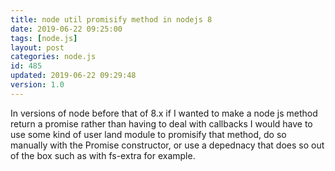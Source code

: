 ```yaml
---
title: node util promisify method in nodejs 8
date: 2019-06-22 09:25:00
tags: [node.js]
layout: post
categories: node.js
id: 485
updated: 2019-06-22 09:29:48
version: 1.0
---
```


In versions of node before that of 8.x if I wanted to make a node js method return a promise rather than having to deal with callbacks I would have to use some kind of user land module to promisify that method, do so manually with the Promise constructor, or use a depednacy that does so out of the box such as with fs-extra for example.

<!-- more -->

